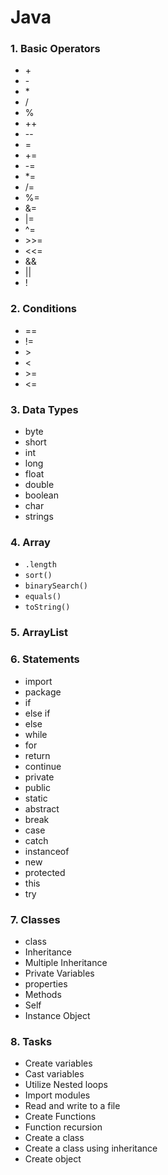 # Java

### 1. Basic Operators
  * \+
  * \-
  * \*
  * /
  * %
  * ++
  * --
  * =
  * +=
  * -=
  * *=
  * /=
  * %=
  * &=
  * |=
  * ^=
  * \>>=
  * <<=
  * &&
  * ||
  * !

### 2. Conditions
  * ==
  * !=
  * \>
  * <
  * \>=
  * <=

### 3. Data Types
  * byte
  * short
  * int
  * long
  * float
  * double
  * boolean
  * char
  * strings

### 4. Array
  * `.length`
  * `sort()`
  * `binarySearch()`
  * `equals()`
  * `toString()`

### 5. ArrayList

### 6. Statements
  * import
  * package
  * if
  * else if
  * else
  * while
  * for
  * return
  * continue
  * private
  * public
  * static
  * abstract
  * break
  * case
  * catch
  * instanceof
  * new
  * protected
  * this
  * try

### 7. Classes
 * class
 * Inheritance
 * Multiple Inheritance
 * Private Variables
 * properties
 * Methods
 * Self
 * Instance Object

### 8. Tasks
  * Create variables
  * Cast variables
  * Utilize Nested loops
  * Import modules
  * Read and write to a file
  * Create Functions
  * Function recursion
  * Create a class
  * Create a class using inheritance
  * Create object